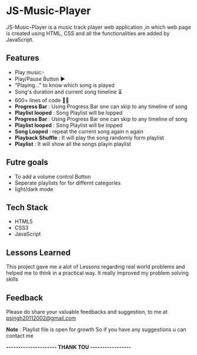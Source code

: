 
# JS-Music-Player

JS-Music-Player is a music track player web application 
,in which web page is created using HTML, CSS and all the functionalities are
 added by
 JavaScript.





## Features

- Play music🎶
- Play/Pause Button ▶
- "Playing..." to know which song is played 
- Song's duration and current song timeline ⏳
- 600+ lines of code 👩‍💻
- **Progress Bar** : Using Progress Bar one can skip to any timeline of song
- **Playlist looped** : Song Playlist will be lopped
- **Progress Bar** : Using Progress Bar one can skip to any timeline of song
- **Playlist looped** : Song Playlist will be lopped 
- **Song Looped** : repeat the current song again n again
- **Playback Shuffle** : It will play the song randomly form playlist
-  **Playlist** : It will show all the songs playin playlist

## Futre goals

- To add a volume control Button 
-  Seperate playlists for for differnt categories
- light/dark mode 




  
## Tech Stack

- HTML5
- CSS3
- JavaScript

  
## Lessons Learned

This project gave me a alot of Lessons regarding real world problems 
and helped me to think in a practical way. It really improved my problem solving skills

  
## Feedback

Please do share your valuable feedbacks and suggestion,
 to me at psingh20112002@gmail.com

 **Note** : Playlist file is open for growth So if you 
 have any suggestions u can contact me 



**--------------------- THANK TOU -----------------**
  
